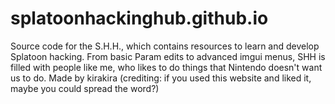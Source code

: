 # splatoonhackinghub.github.io
Source code for the S.H.H., which contains resources to learn and develop Splatoon hacking. From basic Param edits to advanced imgui menus, SHH is filled with people like me, who likes to do things that Nintendo doesn't want us to do. Made by kirakira (crediting: if you used this website and liked it, maybe you could spread the word?) 
